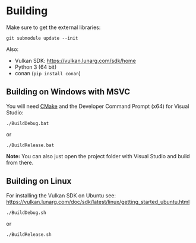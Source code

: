 # Building

Make sure to get the external libraries:
```
git submodule update --init
```
Also:
* Vulkan SDK: https://vulkan.lunarg.com/sdk/home
* Python 3 (64 bit)
* conan (`pip install conan`)

## Building on Windows with MSVC
You will need [CMake](https://cmake.org/download/) and the Developer Command Prompt (x64) for Visual Studio:

```
./BuildDebug.bat
```
or
```
./BuildRelease.bat
```

**Note:** You can also just open the project folder with Visual Studio and build from there.

## Building on Linux
For installing the Vulkan SDK on Ubuntu see: https://vulkan.lunarg.com/doc/sdk/latest/linux/getting_started_ubuntu.html

```
./BuildDebug.sh
```
or
```
./BuildRelease.sh
```
